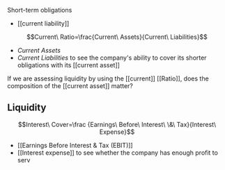 Short-term obligations
- [[current liability]]

$$Current\ Ratio=\frac{Current\ Assets}{Current\ Liabilities}$$
- $Current\ Assets$
- $Current\ Liabilities$
to see the company's ability to cover its shorter obligations with its [[current asset]]

If we are assessing liquidity by using the [[current]] [[Ratio]], does the composition of the [[current asset]] matter?

## Liquidity
$$Interest\ Cover=\frac {Earnings\ Before\ Interest\ \&\ Tax}{Interest\ Expense}$$
- [[Earnings Before Interest & Tax (EBIT)]] 
- [[Interest expense]]
to see whether the company has enough profit to serv
